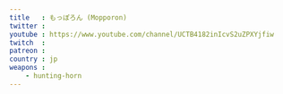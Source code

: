 ```yaml
---
title   : もっぽろん (Mopporon)
twitter :
youtube : https://www.youtube.com/channel/UCTB4182inIcvS2uZPXYjfiw
twitch  :
patreon :
country : jp
weapons :
    - hunting-horn
---
```

